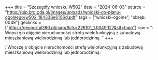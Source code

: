 +++
title = "Szczegóły wniosku W502"
date = "2024-06-03"
source = "https://bip.brg.gda.pl/images/uploads/wnioski-do-planu-ogolnego/w502_184336e6106d.pdf"
tags = ["wnioski-ogolne", "obręb: 0049"]
geolinks = ["https://geoportal360.pl/map/#clk=226101_1.0049.127&stl=topo"]
raw = ": Wnoszę o objęcie nieruchomości strefą wielofunkcyjną z zabudową mieszkaniową wielorodzinną lub jednorodzinną. "
+++

: Wnoszę o objęcie nieruchomości strefą wielofunkcyjną z zabudową mieszkaniową wielorodzinną
lub jednorodzinną.



